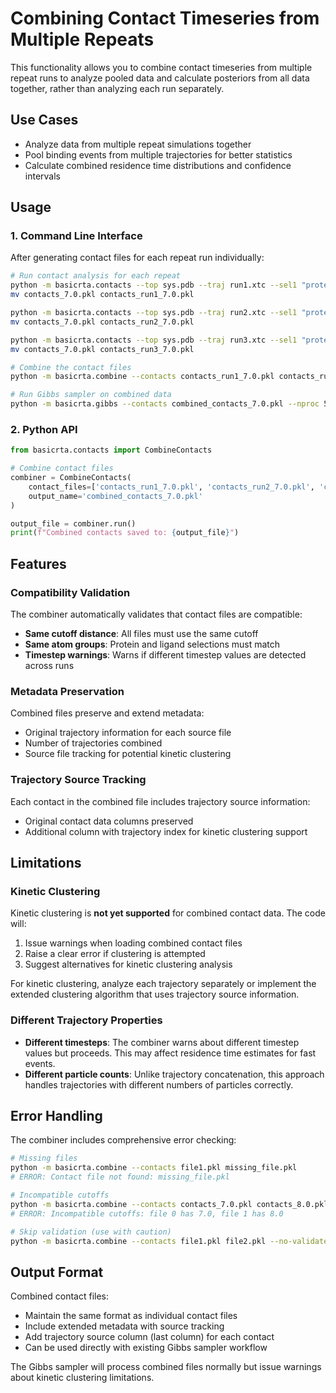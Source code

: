 # Combining Contact Timeseries from Multiple Repeats

This functionality allows you to combine contact timeseries from multiple repeat runs to analyze pooled data and calculate posteriors from all data together, rather than analyzing each run separately.

## Use Cases

- Analyze data from multiple repeat simulations together
- Pool binding events from multiple trajectories for better statistics
- Calculate combined residence time distributions and confidence intervals

## Usage

### 1. Command Line Interface

After generating contact files for each repeat run individually:

```bash
# Run contact analysis for each repeat
python -m basicrta.contacts --top sys.pdb --traj run1.xtc --sel1 "protein" --sel2 "resname CHOL" --cutoff 7.0
mv contacts_7.0.pkl contacts_run1_7.0.pkl

python -m basicrta.contacts --top sys.pdb --traj run2.xtc --sel1 "protein" --sel2 "resname CHOL" --cutoff 7.0  
mv contacts_7.0.pkl contacts_run2_7.0.pkl

python -m basicrta.contacts --top sys.pdb --traj run3.xtc --sel1 "protein" --sel2 "resname CHOL" --cutoff 7.0
mv contacts_7.0.pkl contacts_run3_7.0.pkl

# Combine the contact files
python -m basicrta.combine --contacts contacts_run1_7.0.pkl contacts_run2_7.0.pkl contacts_run3_7.0.pkl --output combined_contacts_7.0.pkl

# Run Gibbs sampler on combined data
python -m basicrta.gibbs --contacts combined_contacts_7.0.pkl --nproc 5
```

### 2. Python API

```python
from basicrta.contacts import CombineContacts

# Combine contact files
combiner = CombineContacts(
    contact_files=['contacts_run1_7.0.pkl', 'contacts_run2_7.0.pkl', 'contacts_run3_7.0.pkl'],
    output_name='combined_contacts_7.0.pkl'
)

output_file = combiner.run()
print(f"Combined contacts saved to: {output_file}")
```

## Features

### Compatibility Validation

The combiner automatically validates that contact files are compatible:

- **Same cutoff distance**: All files must use the same cutoff
- **Same atom groups**: Protein and ligand selections must match
- **Timestep warnings**: Warns if different timestep values are detected across runs

### Metadata Preservation

Combined files preserve and extend metadata:

- Original trajectory information for each source file
- Number of trajectories combined
- Source file tracking for potential kinetic clustering

### Trajectory Source Tracking

Each contact in the combined file includes trajectory source information:
- Original contact data columns preserved
- Additional column with trajectory index for kinetic clustering support

## Limitations

### Kinetic Clustering

Kinetic clustering is **not yet supported** for combined contact data. The code will:

1. Issue warnings when loading combined contact files
2. Raise a clear error if clustering is attempted
3. Suggest alternatives for kinetic clustering analysis

For kinetic clustering, analyze each trajectory separately or implement the extended clustering algorithm that uses trajectory source information.

### Different Trajectory Properties

- **Different timesteps**: The combiner warns about different timestep values but proceeds. This may affect residence time estimates for fast events.
- **Different particle counts**: Unlike trajectory concatenation, this approach handles trajectories with different numbers of particles correctly.

## Error Handling

The combiner includes comprehensive error checking:

```bash
# Missing files
python -m basicrta.combine --contacts file1.pkl missing_file.pkl
# ERROR: Contact file not found: missing_file.pkl

# Incompatible cutoffs  
python -m basicrta.combine --contacts contacts_7.0.pkl contacts_8.0.pkl
# ERROR: Incompatible cutoffs: file 0 has 7.0, file 1 has 8.0

# Skip validation (use with caution)
python -m basicrta.combine --contacts file1.pkl file2.pkl --no-validate
```

## Output Format

Combined contact files:
- Maintain the same format as individual contact files
- Include extended metadata with source tracking
- Add trajectory source column (last column) for each contact
- Can be used directly with existing Gibbs sampler workflow

The Gibbs sampler will process combined files normally but issue warnings about kinetic clustering limitations.